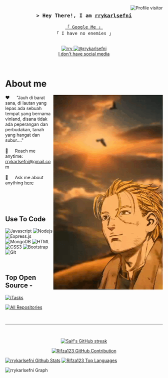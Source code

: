 <!--
<h2 align="center">
  Welcome to github rrykarlsefni!
  <img src="https://media.giphy.com/media/hvRJCLFzcasrR4ia7z/giphy.gif" width="28">
</h2>
-->

<!--
<p align="center">
  <a href="https://github.com/Rifza123"><img src="https://readme-typing-svg.herokuapp.com/?lines=Self%20Taught%20Programmer;Front%20End%20Developer;1.5%2B%20years%20of%20coding%20experience;Always%20learning%20new%20things&center=true&width=380&height=45"></a>
</p>

 -->

<a href="https://komarev.com/ghpvc/?username=Rifza123">
  <img align="right" src="https://komarev.com/ghpvc/?username=Rifza123&label=Visitors&color=0e75b6&style=flat" alt="Profile visitor" />
</a>


<!-- Intro  -->
<h3 align="center">
        <samp>&gt; Hey There!, I am
                <b><a target="_blank" href="https://rry.com">rrykarlsefni</a></b>
        </samp>
</h3>


<p align="center"> 
  <samp>
    <a href="https://www.google.com/search?q=rrykarlsefni">「 Google Me 」</a>
    <br>
    「 I have no enemies 」
    <br>
    <br>
  </samp>
</p>

<p align="center">
 </a>
 <a href="https://youtube.com/@rrykarlsefni?si=WlPWz-8xShUOlHxS" target="_blank">
  <img src="https://img.shields.io/youtube/channel/views/UCEyVimXfcw-vL3TLSNxlyRQ" alt="rry" />
  </a> 
 <a href="https://vm.tiktok.com/ZS6Jt72MQ/" target="_blank">
  <img src="https://img.shields.io/badge/tiktok-fe4164?style=for-the-badge&logo=tiktok&logoColor=white" alt="@rrykarlsefni" />
    <br>
       I don't have social media
    <br>
    
 </a> 
</p>
<br />

<!-- About Section -->
 # About me
 
<p>
 <img align="right" width="350" src="/assets/programmer.gif" alt="Coding gif" />
  
 ❤️ &emsp; "Jauh di barat sana, di lautan yang lepas ada sebuah tempat yang bernama vinland, disana tidak ada peperangan dan perbudakan, tanah yang hangat dan subur...." <br/><br/>
 📧 &emsp; Reach me anytime: rrykarlsefni@gmail.com<br/><br/>
 💬 &emsp; Ask me about anything [here](https://github.com/rrykarlsefni/rry/issues)

</p>

<br/>
<br/>
<br/>

## Use To Code

![Javascript](https://img.shields.io/badge/Javascript-F0DB4F?style=for-the-badge&labelColor=black&logo=javascript&logoColor=F0DB4F)
![Nodejs](https://img.shields.io/badge/Nodejs-3C873A?style=for-the-badge&labelColor=black&logo=node.js&logoColor=3C873A)
![Express.js](https://img.shields.io/badge/Express.js-000000?style=for-the-badge&logo=express&logoColor=white)
![MongoDB](https://img.shields.io/badge/MongoDB-4EA94B?style=for-the-badge&logo=mongodb&logoColor=white)
![HTML](https://img.shields.io/badge/HTML5-E34F26?style=for-the-badge&logo=html5&logoColor=white)
![CSS3](https://img.shields.io/badge/CSS3-1572B6?style=for-the-badge&logo=css3&logoColor=white)
![Bootstrap](https://img.shields.io/badge/Bootstrap-563D7C?style=for-the-badge&logo=bootstrap&logoColor=white)
![Git](https://img.shields.io/badge/Git-F05032?style=for-the-badge&logo=git&logoColor=white)

<br/>

## Top Open Source -
[![iTasks](https://github-readme-stats.vercel.app/api/pin/?username=rrykarlsefni&repo=rry&border_color=7F3FBF&bg_color=0D1117&title_color=C9D1D9&text_color=8B949E&icon_color=7F3FBF)](https://github.com/rrykarlsefni/rry)
<p align="left">
  <a href="https://github.com/Rifza123?tab=repositories" target="_blank"><img alt="All Repositories" title="All Repositories" src="https://img.shields.io/badge/-All%20Repos-2962FF?style=for-the-badge&logo=koding&logoColor=white"/></a>
</p>

<br/>
<hr/>
<br/>

<p align="center">
  <a href="https://github.com/rrykarlsefni">
    <img src="https://github-readme-streak-stats.herokuapp.com/?user=Rifza123&theme=radical&border=7F3FBF&background=0D1117" alt="Saif's GitHub streak"/>
  </a>
</p>

<p align="center">
  <a href="https://github.com/rrykarlsefni">
    <img src="https://github-profile-summary-cards.vercel.app/api/cards/profile-details?username=Rifza123&theme=radical" alt="Rifza123 GitHub Contribution"/>
  </a>
</p>

<a> 
    <a href="https://github.com/rrykarlsefni"><img alt="rrykarlsefni Github Stats" src="https://denvercoder1-github-readme-stats.vercel.app/api?username=Rifza123&show_icons=true&count_private=true&theme=react&border_color=7F3FBF&bg_color=0D1117&title_color=F85D7F&icon_color=F8D866" height="192px" width="49.5%"/></a>
  <a href="https://github.com/Rifza123"><img alt="Rifza123 Top Languages" src="https://denvercoder1-github-readme-stats.vercel.app/api/top-langs/?username=Rifza123&langs_count=8&layout=compact&theme=react&border_color=7F3FBF&bg_color=0D1117&title_color=F85D7F&icon_color=F8D866" height="192px" width="49.5%"/></a>
  <br/>
</a>


![rrykarlsefni Graph](https://github-readme-activity-graph.vercel.app/graph?username=Rifza123&custom_title=Rifza123%20GitHub%20Activity%20Graph&bg_color=0D1117&color=7F3FBF&line=7F3FBF&point=7F3FBF&area_color=FFFFFF&title_color=FFFFFF&area=true)
